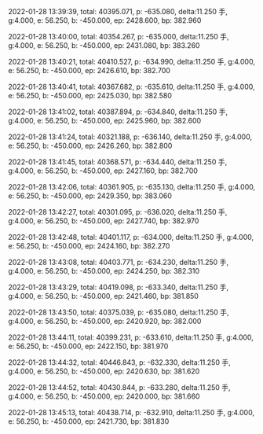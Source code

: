 2022-01-28 13:39:39, total: 40395.071, p: -635.080, delta:11.250 手, g:4.000, e: 56.250, b: -450.000, ep: 2428.600, bp: 382.960

2022-01-28 13:40:00, total: 40354.267, p: -635.000, delta:11.250 手, g:4.000, e: 56.250, b: -450.000, ep: 2431.080, bp: 383.260

2022-01-28 13:40:21, total: 40410.527, p: -634.990, delta:11.250 手, g:4.000, e: 56.250, b: -450.000, ep: 2426.610, bp: 382.700

2022-01-28 13:40:41, total: 40367.682, p: -635.610, delta:11.250 手, g:4.000, e: 56.250, b: -450.000, ep: 2425.030, bp: 382.580

2022-01-28 13:41:02, total: 40387.894, p: -634.840, delta:11.250 手, g:4.000, e: 56.250, b: -450.000, ep: 2425.960, bp: 382.600

2022-01-28 13:41:24, total: 40321.188, p: -636.140, delta:11.250 手, g:4.000, e: 56.250, b: -450.000, ep: 2426.260, bp: 382.800

2022-01-28 13:41:45, total: 40368.571, p: -634.440, delta:11.250 手, g:4.000, e: 56.250, b: -450.000, ep: 2427.160, bp: 382.700

2022-01-28 13:42:06, total: 40361.905, p: -635.130, delta:11.250 手, g:4.000, e: 56.250, b: -450.000, ep: 2429.350, bp: 383.060

2022-01-28 13:42:27, total: 40301.095, p: -636.020, delta:11.250 手, g:4.000, e: 56.250, b: -450.000, ep: 2427.740, bp: 382.970

2022-01-28 13:42:48, total: 40401.117, p: -634.000, delta:11.250 手, g:4.000, e: 56.250, b: -450.000, ep: 2424.160, bp: 382.270

2022-01-28 13:43:08, total: 40403.771, p: -634.230, delta:11.250 手, g:4.000, e: 56.250, b: -450.000, ep: 2424.250, bp: 382.310

2022-01-28 13:43:29, total: 40419.098, p: -633.340, delta:11.250 手, g:4.000, e: 56.250, b: -450.000, ep: 2421.460, bp: 381.850

2022-01-28 13:43:50, total: 40375.039, p: -635.080, delta:11.250 手, g:4.000, e: 56.250, b: -450.000, ep: 2420.920, bp: 382.000

2022-01-28 13:44:11, total: 40399.231, p: -633.610, delta:11.250 手, g:4.000, e: 56.250, b: -450.000, ep: 2422.150, bp: 381.970

2022-01-28 13:44:32, total: 40446.843, p: -632.330, delta:11.250 手, g:4.000, e: 56.250, b: -450.000, ep: 2420.630, bp: 381.620

2022-01-28 13:44:52, total: 40430.844, p: -633.280, delta:11.250 手, g:4.000, e: 56.250, b: -450.000, ep: 2420.000, bp: 381.660

2022-01-28 13:45:13, total: 40438.714, p: -632.910, delta:11.250 手, g:4.000, e: 56.250, b: -450.000, ep: 2421.730, bp: 381.830